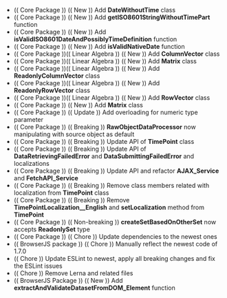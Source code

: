 + (( Core Package )) (( New )) Add **DateWithoutTime** class
+ (( Core Package )) (( New )) Add **getISO8601StringWithoutTimePart** function
+ (( Core Package )) (( New )) Add **isValidISO8601DateAndPossiblyTimeDefinition** function
+ (( Core Package )) (( New )) Add **isValidNativeDate** function
+ (( Core Package ))(( Linear Algebra )) (( New )) Add **ColumnVector** class
+ (( Core Package ))(( Linear Algebra )) (( New )) Add **Matrix** class
+ (( Core Package ))(( Linear Algebra )) (( New )) Add **ReadonlyColumnVector** class
+ (( Core Package ))(( Linear Algebra )) (( New )) Add **ReadonlyRowVector** class
+ (( Core Package ))(( Linear Algebra )) (( New )) Add **RowVector** class
+ (( Core Package )) (( New )) Add **Matrix** class
+ (( Core Package )) (( Update )) Add overloading for numeric type parameter  
+ (( Core Package )) (( Breaking )) **RawObjectDataProcessor** now manipulating with source object as default 
+ (( Core Package )) (( Breaking )) Update API of **TimePoint** class
+ (( Core Package )) (( Breaking )) Update API of **DataRetrievingFailedError** and **DataSubmittingFailedError** and localizations
+ (( Core Package )) (( Breaking )) Update API and refactor **AJAX_Service** and **FetchAPI_Service**
+ (( Core Package )) (( Breaking )) Remove class members related with localization from **TimePoint** class
+ (( Core Package )) (( Breaking )) Remove **TimePointLocalization__English** and **setLocalization** method from **TimePoint**
+ (( Core Package )) (( Non-breaking )) **createSetBasedOnOtherSet** now accepts **ReadonlySet** type
+ (( Core Package )) (( Chore )) Update dependencies to the newest ones
+ (( BrowserJS package )) (( Chore )) Manually reflect the newest code of 1.7.0
+ (( Chore )) Update ESLint to newest, apply all breaking changes and fix the ESLint issues
+ (( Chore )) Remove Lerna and related files
+ (( BrowserJS Package )) (( New )) Add **extractAndValidateDatasetFromDOM_Element** function
